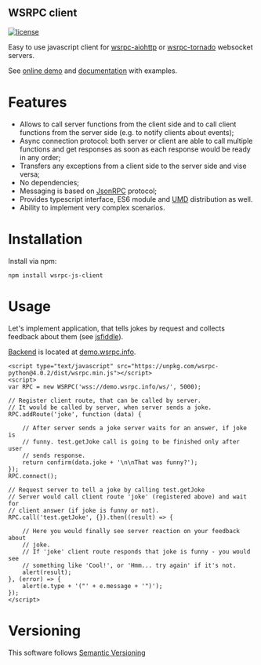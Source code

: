 WSRPC client
------------

[![license](https://img.shields.io/pypi/l/wsrpc-aiohttp.svg)](https://pypi.python.org/pypi/wsrpc-aiohttp/)

Easy to use javascript client for
[wsrpc-aiohttp](https://pypi.org/project/wsrpc-aiohttp/) or
[wsrpc-tornado](https://pypi.org/project/wsrpc-tornado/) websocket servers.

See [online demo](https://demo.wsrpc.info/) and
[documentation](https://docs.wsrpc.info/) with examples.

Features
========

-   Allows to call server functions from the client side and to
    call client functions from the server side (e.g. to notify clients about
    events);
-   Async connection protocol: both server or client are able to call
    multiple functions and get responses as soon as each response would be
    ready in any order;
-   Transfers any exceptions from a client side to the server side and
    vise versa;
-   No dependencies;
-   Messaging is based on [JsonRPC](https://www.jsonrpc.org) protocol;
-   Provides typescript interface, ES6 module and
    [UMD](https://github.com/umdjs/umd) distribution as well.
-   Ability to implement very complex scenarios.

Installation
============

Install via npm:

    npm install wsrpc-js-client

Usage
=====

Let's implement application, that tells jokes by request and collects feedback
about them (see [jsfiddle](https://jsfiddle.net/3yqmjLbp/)).

[Backend]((https://github.com/wsrpc/wsrpc-aiohttp/blob/master/docs/source/examples/server.py))
is located at [demo.wsrpc.info](https://docs.wsrpc.info/).

``` {.HTML}
<script type="text/javascript" src="https://unpkg.com/wsrpc-python@4.0.2/dist/wsrpc.min.js"></script>
<script>
var RPC = new WSRPC('wss://demo.wsrpc.info/ws/', 5000);

// Register client route, that can be called by server.
// It would be called by server, when server sends a joke.
RPC.addRoute('joke', function (data) {

    // After server sends a joke server waits for an answer, if joke is
    // funny. test.getJoke call is going to be finished only after user
    // sends response.
    return confirm(data.joke + '\n\nThat was funny?');
});
RPC.connect();

// Request server to tell a joke by calling test.getJoke
// Server would call client route 'joke' (registered above) and wait for
// client answer (if joke is funny or not).
RPC.call('test.getJoke', {}).then((result) => {

    // Here you would finally see server reaction on your feedback about
    // joke.
    // If 'joke' client route responds that joke is funny - you would see
    // something like 'Cool!', or 'Hmm... try again' if it's not.
    alert(result);
}, (error) => {
    alert(e.type + '("' + e.message + '")');
});
</script>
```

Versioning
==========

This software follows [Semantic Versioning](http://semver.org/)
